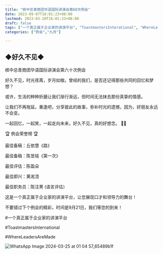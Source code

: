 ```yaml
---
title: "槟中总青商团华语国际讲演会第60次例会"
date: 2023-09-07T16:01:23+08:00
lastmod: 2023-03-20T16:01:23+08:00
draft: false
tags: ["一个真正属于企业家的讲演平台", "ToastmastersInterational", "WhereLeadersAreMade", "丘依慧", "陈昱铭", "陈盈朵", "黄淞浯", "陈注菁"]
categories: ["例会","九月"]

---
```

 
## ◆好久不见◆

槟中总青商团华语国际讲演会第六十次例会 

好久不见，时光荏苒，岁月如梭。曾经的我们，是否还记得那些共同的回忆和梦想？

或许，生活的种种折磨让我们渐行渐远，但时间无法抹去那份真挚的情感。

让我们不再拖延，重逢吧，分享彼此的故事，弥补时光的遗憾，因为，好朋友永远不会变。

一起回忆，一起笑，一起走向未来，好久不见，真的好想念。 🌟💫

🏆 例会荣誉榜 🏆

最佳备稿：丘依慧《路》

最佳备稿：陈昱铭《第一次》

最佳评估：陈盈朵

最佳即兴：黄淞浯

最佳职务员：陈注菁 (语言评估）

这是一个真正属于企业家的讲演平台，让您展现口才和领导力的舞台！

不要错过下个例会的精彩，时间是9月21日，我们等您的到来！

#一个真正属于企业家的讲演平台

#ToastmastersInternational

#WhereLeadersAreMade

![WhatsApp Image 2024-03-25 at 01 04 57_65489b1f](https://github.com/Weipin5013/tmc/assets/40177121/8579d082-fc2e-4030-b180-4306d76937df)
